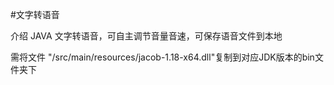 #文字转语音

介绍
JAVA 文字转语音，可自主调节音量音速，可保存语音文件到本地

需将文件 "/src/main/resources/jacob-1.18-x64.dll"复制到对应JDK版本的bin文件夹下